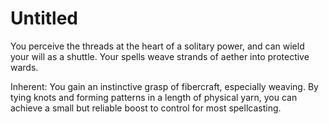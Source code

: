 # Untitled

You perceive the threads at the heart of a solitary power, and can wield your will as a shuttle. Your spells weave strands of aether into protective wards.

Inherent: You gain an instinctive grasp of fibercraft, especially weaving. By tying knots and forming patterns in a length of physical yarn, you can achieve a small but reliable boost to control for most spellcasting.